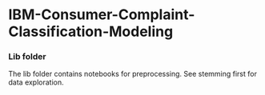 # IBM-Consumer-Complaint-Classification-Modeling
### Lib folder
The lib folder contains notebooks for preprocessing. See stemming first for data exploration.
